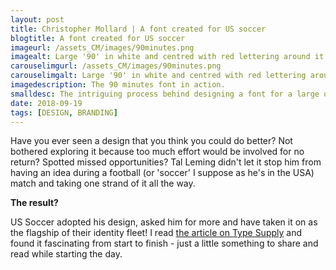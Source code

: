```yaml
---
layout: post
title: Christopher Mollard | A font created for US soccer
blogtitle: A font created for US soccer
imageurl: /assets_CM/images/90minutes.png
imagealt: Large '90' in white and centred with red lettering around it.
carouselimgurl: /assets_CM/images/90minutes.png
carouselimgalt: Large '90' in white and centred with red lettering around it.
imagedescription: The 90 minutes font in action.
smalldesc: The intriguing process behind designing a font for a large organisation.
date: 2018-09-19
tags: [DESIGN, BRANDING]
---
```

<p>Have you ever seen a design that you think you could do better? Not bothered exploring it because too much effort would be involved for no return? Spotted missed opportunities? Tal Leming didn't let it stop him from having an idea during a football (or 'soccer' I suppose as he's in the USA) match and taking one strand of it all the way.</p>
<p><strong>The result?</strong></p>
<p>US Soccer adopted his design, asked him for more and have taken it on as the flagship of their identity fleet! I read <a href="https://typesupply.com/portfolio/90-minutes" target="_blank">the article on Type Supply</a> and found it fascinating from start to finish - just a little something to share and read while starting the day.
</p>